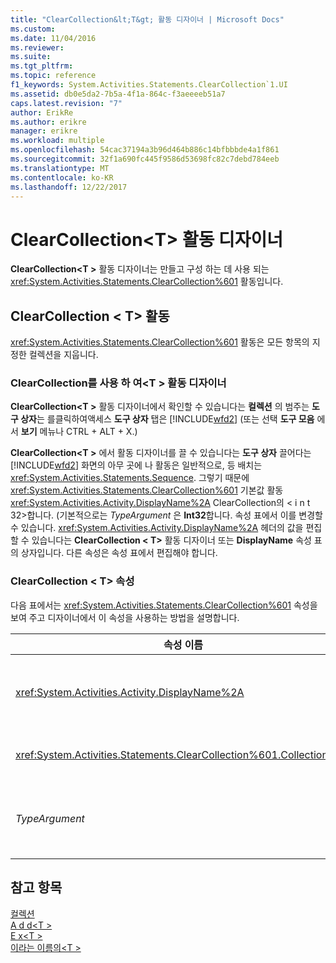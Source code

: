 ```yaml
---
title: "ClearCollection&lt;T&gt; 활동 디자이너 | Microsoft Docs"
ms.custom: 
ms.date: 11/04/2016
ms.reviewer: 
ms.suite: 
ms.tgt_pltfrm: 
ms.topic: reference
f1_keywords: System.Activities.Statements.ClearCollection`1.UI
ms.assetid: db0e5da2-7b5a-4f1a-864c-f3aeeeeb51a7
caps.latest.revision: "7"
author: ErikRe
ms.author: erikre
manager: erikre
ms.workload: multiple
ms.openlocfilehash: 54cac37194a3b96d464b886c14bfbbbde4a1f861
ms.sourcegitcommit: 32f1a690fc445f9586d53698fc82c7debd784eeb
ms.translationtype: MT
ms.contentlocale: ko-KR
ms.lasthandoff: 12/22/2017
---
```

# <a name="clearcollectionlttgt-activity-designer"></a>ClearCollection&lt;T&gt; 활동 디자이너
**ClearCollection\<T >** 활동 디자이너는 만들고 구성 하는 데 사용 되는 <xref:System.Activities.Statements.ClearCollection%601> 활동입니다.  
  
## <a name="the-clearcollectiont-activity"></a>ClearCollection < T\> 활동  
 <xref:System.Activities.Statements.ClearCollection%601> 활동은 모든 항목의 지정한 컬렉션을 지웁니다.  
  
### <a name="using-the-clearcollectiont-activity-designer"></a>ClearCollection를 사용 하 여\<T > 활동 디자이너  
 **ClearCollection\<T >** 활동 디자이너에서 확인할 수 있습니다는 **컬렉션** 의 범주는 **도구 상자**는 를클릭하여액세스 **도구 상자** 탭은 [!INCLUDE[wfd2](../workflow-designer/includes/wfd2_md.md)] (또는 선택 **도구 모음** 에서 **보기** 메뉴나 CTRL + ALT + X.)  
  
 **ClearCollection\<T >** 에서 활동 디자이너를 끌 수 있습니다는 **도구 상자** 끌어다는 [!INCLUDE[wfd2](../workflow-designer/includes/wfd2_md.md)] 화면의 아무 곳에 나 활동은 일반적으로, 등 배치는 <xref:System.Activities.Statements.Sequence>. 그렇기 때문에 <xref:System.Activities.Statements.ClearCollection%601> 기본값 활동 <xref:System.Activities.Activity.DisplayName%2A> ClearCollection의 < i n t 32\>합니다. (기본적으로는 *TypeArgument* 은 **Int32**합니다. 속성 표에서 이를 변경할 수 있습니다. <xref:System.Activities.Activity.DisplayName%2A> 헤더의 값을 편집할 수 있습니다는 **ClearCollection < T\>**  활동 디자이너 또는 **DisplayName** 속성 표의 상자입니다. 다른 속성은 속성 표에서 편집해야 합니다.  
  
### <a name="the-clearcollectiont-properties"></a>ClearCollection < T\> 속성  
 다음 표에서는 <xref:System.Activities.Statements.ClearCollection%601> 속성을 보여 주고 디자이너에서 이 속성을 사용하는 방법을 설명합니다.  
  
|속성 이름|필수|용도|  
|-------------------|--------------|-----------|  
|<xref:System.Activities.Activity.DisplayName%2A>|False|<xref:System.Activities.Statements.ClearCollection%601> 활동의 선택적 이름을 지정합니다. 기본값은 ClearCollection < i n t 32\>합니다. <xref:System.Activities.Activity.DisplayName%2A> 값은 꼭 필요하지 않더라도 사용하는 것이 좋습니다.|  
|<xref:System.Activities.Statements.ClearCollection%601.Collection%2A>|True|선언할 항목 컬렉션을 지정합니다. 이 컬렉션은 형식의 **ICollection\<TypeArgument > 합니다.** 컬렉션을 지정하려면 속성 표에 Visual Basic 식을 입력합니다.|  
|*TypeArgument*|True|<xref:System.Collections.Generic.ICollection%601>에 포함된 T 형식의 항목을 지정합니다. 기본적으로이 *TypeArgument* 유형이으로 설정 되어 **Int32**합니다. 값을 변경의 종류를 변경 하려면는 *TypeArgument* 속성 표의 콤보 상자에 있습니다.|  
  
## <a name="see-also"></a>참고 항목  
 [컬렉션](../workflow-designer/collection-activity-designers.md)   
 [A d d\<T >](../workflow-designer/addtocollection-t-activity-designer.md)   
 [E x\<T >](../workflow-designer/existsincollection-t-activity-designer.md)   
 [이라는 이름의\<T >](../workflow-designer/removefromcollection-t-activity-designer.md)